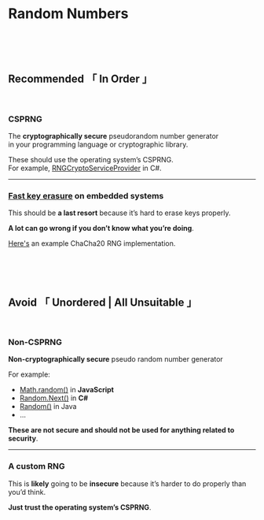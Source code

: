 
[ Crypto Providers ]: https://docs.microsoft.com/en-us/dotnet/api/system.security.cryptography.rngcryptoserviceprovider?view=net-5.0
[ Fast Key Erasure ]: https://blog.cr.yp.to/20170723-random.html
[ CHACHA20 Random ]: https://github.com/WebAssembly/wasi-libc/blob/main/libc-top-half/sources/arc4random.c

[ Random ]: https://docs.oracle.com/javase/8/docs/api/java/util/Random.html
[ Math Random ]: https://developer.mozilla.org/en-US/docs/Web/JavaScript/Reference/Global_Objects/Math/random
[ Math Next ]: https://docs.microsoft.com/en-us/dotnet/api/system.random.next?view=net-5.0


# Random Numbers

<br>
<br>
<br>

## **Recommended** 「 In Order 」

<br>

### CSPRNG

The **cryptographically secure** pseudorandom number generator<br>in your programming language or cryptographic library.

These should use the operating system’s CSPRNG.<br>
For example, [RNGCryptoServiceProvider][ Crypto Providers ] in C#.

---

### [Fast key erasure][ Fast Key Erasure ] **on embedded systems**

This should be **a last resort** because it’s hard to erase keys properly.

**A lot can go wrong if you don’t know what you’re doing**.

[Here's][ CHACHA20 Random ] an example ChaCha20 RNG implementation.

<br>
<br>
<br>

## **Avoid** 「 Unordered | All Unsuitable 」

<br>

### Non-CSPRNG
**Non-cryptographically secure** pseudo random number generator

For example:
- [Math.random()][ Math Random ] in **JavaScript**
- [Random.Next()][ Math Next ] in **C#**
- [Random()][ Random ] in Java
- ...

**These are not secure and should not be used for anything related to security**.

---

### A custom RNG

This is **likely** going to be **insecure** because it’s harder to do properly than you’d think.

**Just trust the operating system’s CSPRNG**.
